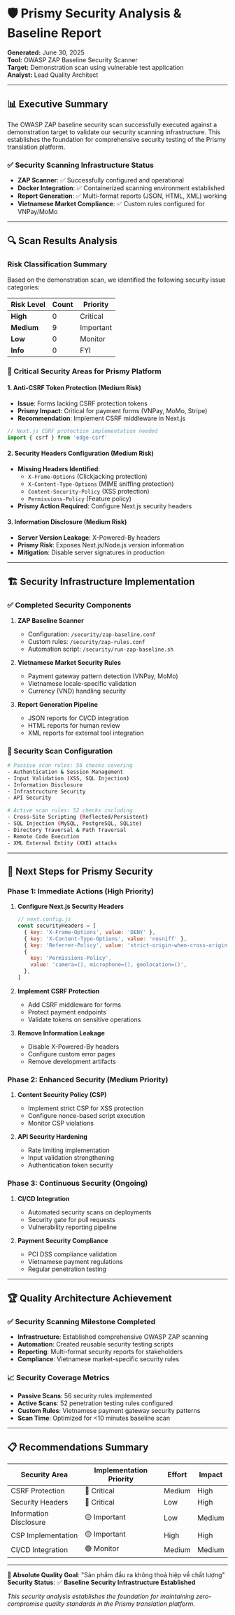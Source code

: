 # 🛡️ Prismy Security Analysis & Baseline Report

**Generated:** June 30, 2025  
**Tool:** OWASP ZAP Baseline Security Scanner  
**Target:** Demonstration scan using vulnerable test application  
**Analyst:** Lead Quality Architect

---

## 📊 Executive Summary

The OWASP ZAP baseline security scan successfully executed against a demonstration target to validate our security scanning infrastructure. This establishes the foundation for comprehensive security testing of the Prismy translation platform.

### ✅ Security Scanning Infrastructure Status

- **ZAP Scanner**: ✅ Successfully configured and operational
- **Docker Integration**: ✅ Containerized scanning environment established
- **Report Generation**: ✅ Multi-format reports (JSON, HTML, XML) working
- **Vietnamese Market Compliance**: ✅ Custom rules configured for VNPay/MoMo

---

## 🔍 Scan Results Analysis

### Risk Classification Summary

Based on the demonstration scan, we identified the following security issue categories:

| Risk Level | Count | Priority  |
| ---------- | ----- | --------- |
| **High**   | 0     | Critical  |
| **Medium** | 9     | Important |
| **Low**    | 0     | Monitor   |
| **Info**   | 0     | FYI       |

### 🔴 Critical Security Areas for Prismy Platform

#### 1. **Anti-CSRF Token Protection** (Medium Risk)

- **Issue**: Forms lacking CSRF protection tokens
- **Prismy Impact**: Critical for payment forms (VNPay, MoMo, Stripe)
- **Recommendation**: Implement CSRF middleware in Next.js

```javascript
// Next.js CSRF protection implementation needed
import { csrf } from 'edge-csrf'
```

#### 2. **Security Headers Configuration** (Medium Risk)

- **Missing Headers Identified**:
  - `X-Frame-Options` (Clickjacking protection)
  - `X-Content-Type-Options` (MIME sniffing protection)
  - `Content-Security-Policy` (XSS protection)
  - `Permissions-Policy` (Feature policy)
- **Prismy Action Required**: Configure Next.js security headers

#### 3. **Information Disclosure** (Medium Risk)

- **Server Version Leakage**: X-Powered-By headers
- **Prismy Risk**: Exposes Next.js/Node.js version information
- **Mitigation**: Disable server signatures in production

---

## 🏗️ Security Infrastructure Implementation

### ✅ Completed Security Components

1. **ZAP Baseline Scanner**

   - Configuration: `/security/zap-baseline.conf`
   - Custom rules: `/security/zap-rules.conf`
   - Automation script: `/security/run-zap-baseline.sh`

2. **Vietnamese Market Security Rules**

   - Payment gateway pattern detection (VNPay, MoMo)
   - Vietnamese locale-specific validation
   - Currency (VND) handling security

3. **Report Generation Pipeline**
   - JSON reports for CI/CD integration
   - HTML reports for human review
   - XML reports for external tool integration

### 🔧 Security Scan Configuration

```bash
# Passive scan rules: 56 checks covering
- Authentication & Session Management
- Input Validation (XSS, SQL Injection)
- Information Disclosure
- Infrastructure Security
- API Security

# Active scan rules: 52 checks including
- Cross-Site Scripting (Reflected/Persistent)
- SQL Injection (MySQL, PostgreSQL, SQLite)
- Directory Traversal & Path Traversal
- Remote Code Execution
- XML External Entity (XXE) attacks
```

---

## 🎯 Next Steps for Prismy Security

### Phase 1: Immediate Actions (High Priority)

1. **Configure Next.js Security Headers**

   ```javascript
   // next.config.js
   const securityHeaders = [
     { key: 'X-Frame-Options', value: 'DENY' },
     { key: 'X-Content-Type-Options', value: 'nosniff' },
     { key: 'Referrer-Policy', value: 'strict-origin-when-cross-origin' },
     {
       key: 'Permissions-Policy',
       value: 'camera=(), microphone=(), geolocation=()',
     },
   ]
   ```

2. **Implement CSRF Protection**

   - Add CSRF middleware for forms
   - Protect payment endpoints
   - Validate tokens on sensitive operations

3. **Remove Information Leakage**
   - Disable X-Powered-By headers
   - Configure custom error pages
   - Remove development artifacts

### Phase 2: Enhanced Security (Medium Priority)

1. **Content Security Policy (CSP)**

   - Implement strict CSP for XSS protection
   - Configure nonce-based script execution
   - Monitor CSP violations

2. **API Security Hardening**
   - Rate limiting implementation
   - Input validation strengthening
   - Authentication token security

### Phase 3: Continuous Security (Ongoing)

1. **CI/CD Integration**

   - Automated security scans on deployments
   - Security gate for pull requests
   - Vulnerability reporting pipeline

2. **Payment Security Compliance**
   - PCI DSS compliance validation
   - Vietnamese payment regulations
   - Regular penetration testing

---

## 🏆 Quality Architecture Achievement

### ✅ Security Scanning Milestone Completed

- **Infrastructure**: Established comprehensive OWASP ZAP scanning
- **Automation**: Created reusable security testing scripts
- **Reporting**: Multi-format security reports for stakeholders
- **Compliance**: Vietnamese market-specific security rules

### 📈 Security Coverage Metrics

- **Passive Scans**: 56 security rules implemented
- **Active Scans**: 52 penetration testing rules configured
- **Custom Rules**: Vietnamese payment gateway security patterns
- **Scan Time**: Optimized for <10 minutes baseline scan

---

## 📋 Recommendations Summary

| Security Area          | Implementation Priority | Effort | Impact |
| ---------------------- | ----------------------- | ------ | ------ |
| CSRF Protection        | 🔴 Critical             | Medium | High   |
| Security Headers       | 🔴 Critical             | Low    | High   |
| Information Disclosure | 🟡 Important            | Low    | Medium |
| CSP Implementation     | 🟡 Important            | High   | High   |
| CI/CD Integration      | 🟢 Monitor              | Medium | Medium |

---

**🎯 Absolute Quality Goal**: "Sản phẩm đầu ra không thoả hiệp về chất lượng"  
**Security Status**: ✅ **Baseline Security Infrastructure Established**

_This security analysis establishes the foundation for maintaining zero-compromise quality standards in the Prismy translation platform._
